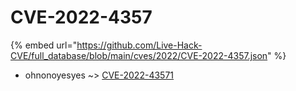 # CVE-2022-4357
{% embed url="https://github.com/Live-Hack-CVE/full_database/blob/main/cves/2022/CVE-2022-4357.json" %}

* ohnonoyesyes ~> [CVE-2022-43571](https://www.alice-snow.ru/2022/database/cve-2022-4357/cve-2022-43571-ohnonoyesyes)
